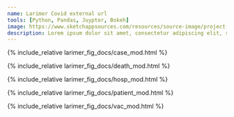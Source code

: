 ```yaml
---
name: Larimer Covid external url
tools: [Python, Pandas, Juypter, Bokeh]
image: https://www.sketchappsources.com/resources/source-image/project-neon-groove-music-ui.png
description: Lorem ipsum dolor sit amet, consectetur adipiscing elit, sed do eiusmod tempor incididunt ut labore et dolore magna aliqua.
---
```




{% include_relative larimer_fig_docs/case_mod.html %}

{% include_relative larimer_fig_docs/death_mod.html %}

{% include_relative larimer_fig_docs/hosp_mod.html %}

{% include_relative larimer_fig_docs/patient_mod.html %}

{% include_relative larimer_fig_docs/vac_mod.html %}